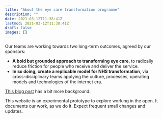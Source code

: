 ```yaml
---
title: "About the eye care transformation programme"
description: ""
date: 2021-03-12T11:38:41Z
lastmod: 2021-03-12T11:38:41Z
draft: false
images: []
---
```


Our teams are working towards two long-term outcomes, agreed by our sponsors: 

* **A bold but grounded approach to transforming eye care**, to radically reduce friction for people who receive and deliver the service.
* **In so doing, create a replicable model for NHS transformation**, via cross-disciplinary teams applying the culture, processes, operating models and technologies of the internet era.

[This blog post](/blog/transforming-nhs-eye-care/) has a bit more background. 

This website is an experimental prototype to explore working in the open. It documents our work, as we do it. Expect frequent small changes and updates. 


